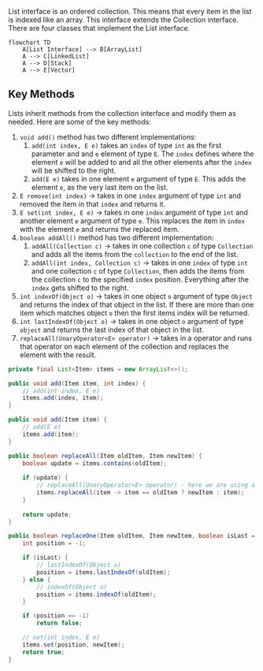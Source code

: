 List interface is an ordered collection. This means that every item in the list is indexed like an array. This interface extends the Collection interface. There are four classes that implement the List interface.

```mermaid
flowchart TD
	A[List Interface] --> B[ArrayList]
	A --> C[LinkedList]
	A --> D[Stack]
	A --> E[Vector]
```

## Key Methods

Lists inherit methods from the collection interface and modify them as needed. Here are some of the key methods:

1. `void add()` method has two different implementations:
	1. `add(int index, E e)` takes an `index` of type `int` as the first parameter and and `e` element of type `E`. The `index` defines where the element `e` will be added to and all the other elements after the `index` will be shifted to the right.
	2. `add(E e)` takes in one element `e` argument of type `E`. This adds the element `e`, as the very last item on the list.
2. `E remove(int index)` -> takes in one `index` argument of type `int` and removed the item in that `index` and returns it.
3. `E set(int index, E e)` -> takes in one `index` argument of type `int` and another element `e` argument of type `e`. This replaces the item in `index` with the element `e` and returns the replaced item.
4. `boolean addAll()` method has two different implementation:
	1. `addAll(Collection c)` -> takes in one collection `c` of type `Collection` and adds all the items from the `collection` to the end of the list.
	2. `addAll(int index, Collection c)` -> takes in one `index` of type `int` and one collection `c` of type `Collection`, then adds the items from the collection `c` to the specified `index` position. Everything after the `index` gets shifted to the right.
5. `int indexOf(Object o)` -> takes in one object `o` argument of type `Object` and returns the index of that object in the list. If there are more than one item which matches object `o` then the first items index will be returned.
6. `int lastIndexOf(Object o)` -> takes in one object `o` argument of type `object` and returns the last index of that object in the list.
7. `replaceAll(UnaryOperator<E> operator)` -> takes in a operator and runs that operator on each element of the collection and replaces the element with the result.

```java
private final List<Item> items = new ArrayList<>();

public void add(Item item, int index) {  
	// add(int index, E e)
	items.add(index, item);  
}

public void add(Item item) {  
	// add(E e)
	items.add(item);  
}

public boolean replaceAll(Item oldItem, Item newItem) {  
	boolean update = items.contains(oldItem);  
	  
	if (update) {
		// replaceAll(UnaryOperator<E> operator) - here we are using a lamdba
		items.replaceAll(item -> item == oldItem ? newItem : item);
	}  
	  
	return update;
}

public boolean replaceOne(Item oldItem, Item newItem, boolean isLast = false) {
	int position = -1;

	if (isLast) {
		// lastIndexOf(Object o)
		position = items.lastIndexOf(oldItem);
	} else {
		// indexOf(Object o)
		position = items.indexOf(oldItem);
	}

	if (position == -1)
		return false;

	// set(int index, E e)
	items.set(position, newItem);
	return true;
}
```